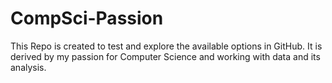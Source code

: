 CompSci-Passion
===============

This Repo is created to test and explore the available options in GitHub. It is derived by my passion for Computer Science and working with data and its analysis.
